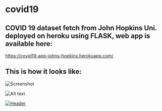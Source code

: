 # covid19
## COVID 19 dataset fetch from John Hopkins Uni. deployed on heroku using FLASK, web app is available here:
https://covid19-app-johns-hopkins.herokuapp.com/

## This is how it looks like:

![Screenshot](https://github.com/yogenderPalChandra/yogenderPalChandra/covid19/2021-05-17-10-42-36.png)

![Alt text](https://github.com/yogenderPalChandra/yogenderPalChandra/covid19/2021-05-17-10-42-36.png?raw=true "Optional Title")

[![Header](https://github.com/yogenderPalChandra/yogenderPalChandra/master/covid19/2021-05-17-10-42-36.png "Header")](https://some-url.dev/)



